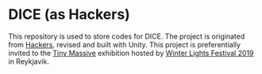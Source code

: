 # DICE (as Hackers)

This repository is used to store codes for DICE. The project is originated from [Hackers](https://www.parkjoohyun.com/Hackers.html), revised and built with Unity.
This project is preferentially invited to the [Tiny Massive](https://tinymassive.io/) exhibition hosted by [Winter Lights Festival 2019](http://www.winterlightsfestival.is/) in Reykjavik. 

